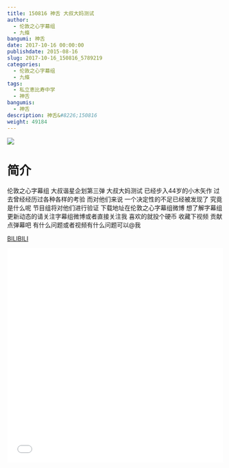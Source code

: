 ```yaml
---
title: 150816 神舌 大叔大妈测试
author: 
  - 伦敦之心字幕组
  - 九條
bangumi: 神舌
date: 2017-10-16 00:00:00
publishdate: 2015-08-16
slug: 2017-10-16_150816_5789219
categories: 
  - 伦敦之心字幕组
  - 九條
tags: 
  - 私立恵比寿中学
  - 神舌
bangumis: 
  - 神舌
description: 神舌&#8226;150816
weight: 49184
---
```


![](https://i.imgur.com/MZMiuqG.jpg)

# 简介  
伦敦之心字幕组 大叔谐星企划第三弹 大叔大妈测试 已经步入44岁的小木矢作 过去曾经经历过各种各样的考验 而对他们来说 一个决定性的不足已经被发现了 究竟是什么呢 节目组将对他们进行验证 下载地址在伦敦之心字幕组微博 想了解字幕组更新动态的请关注字幕组微博或者直接关注我 喜欢的就投个硬币 收藏下视频 贡献点弹幕吧
有什么问题或者视频有什么问题可以@我

  [BILIBILI](https://www.bilibili.com/video/av5789219/)


<div class="vcontainer">  <iframe class='video' src="//www.bilibili.com/blackboard/player.html?aid=5789219" width="100%" height="500" frameborder="0" allowfullscreen="allowfullscreen"></iframe></div>
